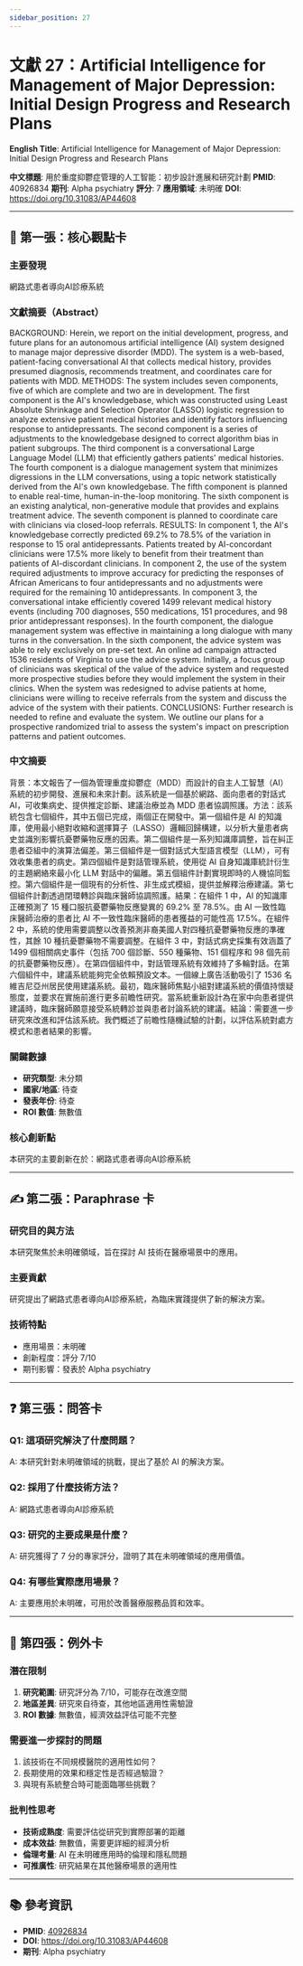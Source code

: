 ```yaml
---
sidebar_position: 27
---
```


# 文獻 27：Artificial Intelligence for Management of Major Depression: Initial Design Progress and Research Plans

**English Title**: Artificial Intelligence for Management of Major Depression: Initial Design Progress and Research Plans

**中文標題**: 用於重度抑鬱症管理的人工智能：初步設計進展和研究計劃
**PMID**: 40926834
**期刊**: Alpha psychiatry
**評分**: 7
**應用領域**: 未明確
**DOI**: https://doi.org/10.31083/AP44608

---

## 📌 第一張：核心觀點卡

### 主要發現
網路式患者導向AI診療系統

### 文獻摘要（Abstract）
BACKGROUND: Herein, we report on the initial development, progress, and future plans for an autonomous artificial intelligence (AI) system designed to manage major depressive disorder (MDD). The system is a web-based, patient-facing conversational AI that collects medical history, provides presumed diagnosis, recommends treatment, and coordinates care for patients with MDD. METHODS: The system includes seven components, five of which are complete and two are in development. The first component is the AI's knowledgebase, which was constructed using Least Absolute Shrinkage and Selection Operator (LASSO) logistic regression to analyze extensive patient medical histories and identify factors influencing response to antidepressants. The second component is a series of adjustments to the knowledgebase designed to correct algorithm bias in patient subgroups. The third component is a conversational Large Language Model (LLM) that efficiently gathers patients' medical histories. The fourth component is a dialogue management system that minimizes digressions in the LLM conversations, using a topic network statistically derived from the AI's own knowledgebase. The fifth component is planned to enable real-time, human-in-the-loop monitoring. The sixth component is an existing analytical, non-generative module that provides and explains treatment advice. The seventh component is planned to coordinate care with clinicians via closed-loop referrals. RESULTS: In component 1, the AI's knowledgebase correctly predicted 69.2% to 78.5% of the variation in response to 15 oral antidepressants. Patients treated by AI-concordant clinicians were 17.5% more likely to benefit from their treatment than patients of AI-discordant clinicians. In component 2, the use of the system required adjustments to improve accuracy for predicting the responses of African Americans to four antidepressants and no adjustments were required for the remaining 10 antidepressants. In component 3, the conversational intake efficiently covered 1499 relevant medical history events (including 700 diagnoses, 550 medications, 151 procedures, and 98 prior antidepressant responses). In the fourth component, the dialogue management system was effective in maintaining a long dialogue with many turns in the conversation. In the sixth component, the advice system was able to rely exclusively on pre-set text. An online ad campaign attracted 1536 residents of Virginia to use the advice system. Initially, a focus group of clinicians was skeptical of the value of the advice system and requested more prospective studies before they would implement the system in their clinics. When the system was redesigned to advise patients at home, clinicians were willing to receive referrals from the system and discuss the advice of the system with their patients. CONCLUSIONS: Further research is needed to refine and evaluate the system. We outline our plans for a prospective randomized trial to assess the system's impact on prescription patterns and patient outcomes.

### 中文摘要
背景：本文報告了一個為管理重度抑鬱症（MDD）而設計的自主人工智慧（AI）系統的初步開發、進展和未來計劃。該系統是一個基於網路、面向患者的對話式 AI，可收集病史、提供推定診斷、建議治療並為 MDD 患者協調照護。方法：該系統包含七個組件，其中五個已完成，兩個正在開發中。第一個組件是 AI 的知識庫，使用最小絕對收縮和選擇算子（LASSO）邏輯回歸構建，以分析大量患者病史並識別影響抗憂鬱藥物反應的因素。第二個組件是一系列知識庫調整，旨在糾正患者亞組中的演算法偏差。第三個組件是一個對話式大型語言模型（LLM），可有效收集患者的病史。第四個組件是對話管理系統，使用從 AI 自身知識庫統計衍生的主題網絡來最小化 LLM 對話中的偏離。第五個組件計劃實現即時的人機協同監控。第六個組件是一個現有的分析性、非生成式模組，提供並解釋治療建議。第七個組件計劃透過閉環轉診與臨床醫師協調照護。結果：在組件 1 中，AI 的知識庫正確預測了 15 種口服抗憂鬱藥物反應變異的 69.2% 至 78.5%。由 AI 一致性臨床醫師治療的患者比 AI 不一致性臨床醫師的患者獲益的可能性高 17.5%。在組件 2 中，系統的使用需要調整以改善預測非裔美國人對四種抗憂鬱藥物反應的準確性，其餘 10 種抗憂鬱藥物不需要調整。在組件 3 中，對話式病史採集有效涵蓋了 1499 個相關病史事件（包括 700 個診斷、550 種藥物、151 個程序和 98 個先前的抗憂鬱藥物反應）。在第四個組件中，對話管理系統有效維持了多輪對話。在第六個組件中，建議系統能夠完全依賴預設文本。一個線上廣告活動吸引了 1536 名維吉尼亞州居民使用建議系統。最初，臨床醫師焦點小組對建議系統的價值持懷疑態度，並要求在實施前進行更多前瞻性研究。當系統重新設計為在家中向患者提供建議時，臨床醫師願意接受系統轉診並與患者討論系統的建議。結論：需要進一步研究來改進和評估該系統。我們概述了前瞻性隨機試驗的計劃，以評估系統對處方模式和患者結果的影響。

### 關鍵數據
- **研究類型**: 未分類
- **國家/地區**: 待查
- **發表年份**: 待查
- **ROI 數值**: 無數值

### 核心創新點
本研究的主要創新在於：網路式患者導向AI診療系統

---

## ✍️ 第二張：Paraphrase 卡

### 研究目的與方法
本研究聚焦於未明確領域，旨在探討 AI 技術在醫療場景中的應用。

### 主要貢獻
研究提出了網路式患者導向AI診療系統，為臨床實踐提供了新的解決方案。

### 技術特點
- 應用場景：未明確
- 創新程度：評分 7/10
- 期刊影響：發表於 Alpha psychiatry

---

## ❓ 第三張：問答卡

### Q1: 這項研究解決了什麼問題？
A: 本研究針對未明確領域的挑戰，提出了基於 AI 的解決方案。

### Q2: 採用了什麼技術方法？
A: 網路式患者導向AI診療系統

### Q3: 研究的主要成果是什麼？
A: 研究獲得了 7 分的專家評分，證明了其在未明確領域的應用價值。

### Q4: 有哪些實際應用場景？
A: 主要應用於未明確，可用於改善醫療服務品質和效率。

---

## 🤔 第四張：例外卡

### 潛在限制
1. **研究範圍**: 研究評分為 7/10，可能存在改進空間
2. **地區差異**: 研究來自待查，其他地區適用性需驗證
3. **ROI 數據**: 無數值，經濟效益評估可能不完整

### 需要進一步探討的問題
1. 該技術在不同規模醫院的適用性如何？
2. 長期使用的效果和穩定性是否經過驗證？
3. 與現有系統整合時可能面臨哪些挑戰？

### 批判性思考
- **技術成熟度**: 需要評估從研究到實際部署的距離
- **成本效益**: 無數值，需要更詳細的經濟分析
- **倫理考量**: AI 在未明確應用時的倫理和隱私問題
- **可推廣性**: 研究結果在其他醫療場景的適用性

---

## 📚 參考資訊
- **PMID**: [40926834](https://pubmed.ncbi.nlm.nih.gov/40926834/)
- **DOI**: https://doi.org/10.31083/AP44608
- **期刊**: Alpha psychiatry
